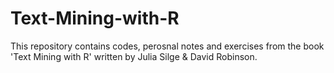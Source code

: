 # Text-Mining-with-R

This repository contains codes, perosnal notes and exercises from the book 'Text Mining with R' written by Julia Silge & David Robinson.
